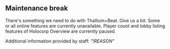 ## Maintenance break
There's something we need to do with Thallium+Beat. Give us a bit. Some or all online features are currently unavailable.
Player count and lobby listing features of Holocorp Overview are currently paused.

Additional information provided by staff:
*"!REASON"*